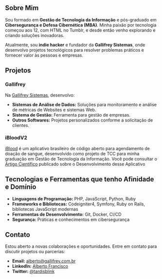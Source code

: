 ## Sobre Mim

Sou formado em **Gestão de Tecnologia da Informação** e pós-graduado em **Cibersegurança e Defesa Cibernética (MBA)**. Minha paixão por tecnologia começou aos 12, com HTML no Tumblr, e desde então venho explorando e criando soluções inovadoras.

Atualmente, sou **indie hacker** e fundador da **Gallifrey Sistemas**, onde desenvolvo projetos tecnológicos para resolver problemas práticos e fornecer valor às pessoas e empresas.

## Projetos

### Gallifrey

Na [Gallifrey Sistemas](https://gallifrey.com.br), desenvolvo:

- **Sistemas de Análise de Dados:** Soluções para monitoramento e análise de métricas de Websites e sistemas Web.
- **Sistema de Gestão:** Ferramenta para gestão de empresas.
- **Outros Softwares:** Projetos personalizados conforme a solicitação de clientes.

### iBloodV2

[iBlood](https://gallifrey.com.br/negrelicelso/iBloodV2) é um aplicativo brasileiro de código aberto para agendamento de doação de sangue, desenvolvido como projeto de TCC para minha graduação em Gestão de Tecnologia da Informação. Você pode consultar o [Artigo Científico](https://www.editoracientifica.com.br/books/chapter/230613381) publicado sobre o Desenvolvimento desse Aplicativo

## Tecnologias e Ferramentas que tenho Afinidade e Domínio

- **Linguagens de Programação:** PHP, JavaScript, Python, Ruby
- **Frameworks e Bibliotecas:** Codeigniter4, Symfony, Ruby on Rails, bibliotecas JavaScript modernas
- **Ferramentas de Desenvolvimento:** Git, Docker, CI/CD
- **Segurança:** Práticas e conhecimentos em cibersegurança

## Contato

Estou aberto a novas colaborações e oportunidades. Entre em contato para discutir projetos ou parcerias:

- **Email:** [alberto@gallifrey.com.br](mailto:alberto@gallifrey.com.br)
- **LinkedIn:** [Alberto Francisco](https://www.linkedin.com/in/tardisblink)
- **Twitter:** [@tardisblink](https://twitter.com/tardisblink)
